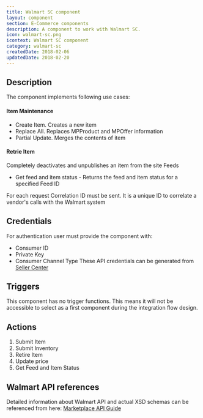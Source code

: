 ```yaml
---
title: Walmart SC component
layout: component
section: E-Commerce components
description: A component to work with Walmart SC.
icon: walmart-sc.png
icontext: Walmart SC component
category: walmart-sc
createdDate: 2018-02-06
updatedDate: 2018-02-20
---
```


## Description

The component implements following use cases:

#### Item Maintenance

* Create Item. Creates a new item
* Replace All. Replaces MPProduct and MPOffer information
* Partial Update. Merges the contents of item

#### Retrie Item

Completely deactivates and unpublishes an item from the site Feeds

* Get feed and item status - Returns the feed and item status for a specified Feed ID

For each request Correlation ID must be sent. It is a unique ID to correlate a vendor's calls with the Walmart system

## Credentials

For authentication user must provide the component with:

* Consumer ID
* Private Key
* Consumer Channel Type These API credentials can be generated from [Seller Center](https://sellerhelp.walmart.com/s/)

## Triggers

This component has no trigger functions. This means it will not be accessible to
select as a first component during the integration flow design.

## Actions

1. Submit Item
2. Submit Inventory
3. Retire Item
4. Update price
5. Get Feed and Item Status

## Walmart API references

Detailed information about Walmart API and actual XSD schemas can be referenced from here: [Marketplace API Guide](https://developer.walmart.com/#/apicenter/marketPlace/latest)

